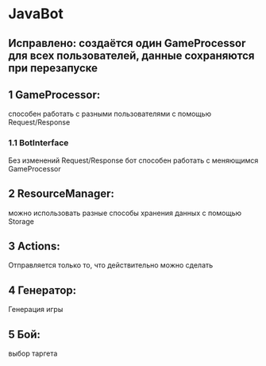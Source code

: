 # JavaBot
## Исправлено: создаётся один GameProcessor для всех пользователей, данные сохраняются при перезапуске
## 1 GameProcessor: 
способен работать с разными пользователями с помощью Request/Response
### 1.1 BotInterface
Без изменений Request/Response бот способен работать с меняющимся GameProcessor
## 2 ResourceManager:
можно использовать разные способы хранения данных с помощью Storage
## 3 Actions:
Отправляется только то, что действительно можно сделать
## 4 Генератор:
Генерация игры
## 5 Бой:
выбор таргета